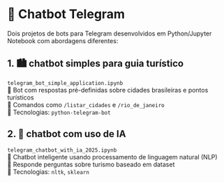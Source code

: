 # 🤖 Chatbot Telegram

Dois projetos de bots para Telegram desenvolvidos em Python/Jupyter Notebook com abordagens diferentes:

## 1. 🏙️ **chatbot simples para guia turístico**  
`telegram_bot_simple_application.ipynb`  
🔹 Bot com respostas pré-definidas sobre cidades brasileiras e pontos turísticos  
🔹 Comandos como `/listar_cidades` e `/rio_de_janeiro`  
🔹 Tecnologias: `python-telegram-bot`

## 2. 🧠 **chatbot com uso de IA**  
`telegram_chatbot_with_ia_2025.ipynb`  
🔹 Chatbot inteligente usando processamento de linguagem natural (NLP)  
🔹 Responde perguntas sobre turismo baseado em dataset  
🔹 Tecnologias: `nltk`, `sklearn`
